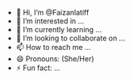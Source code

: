 - 👋 Hi, I’m @Faizanlatiff
- 👀 I’m interested in ...
- 🌱 I’m currently learning ...
- 💞️ I’m looking to collaborate on ...
- 📫 How to reach me ...
- 😄 Pronouns: (She/Her)
- ⚡ Fun fact: ...

<!---
Faizanlatiff/Faizanlatiff is a ✨ special ✨ repository because its `README.md` (this file) appears on your GitHub profile.
You can click the Preview link to take a look at your changes.
--->
